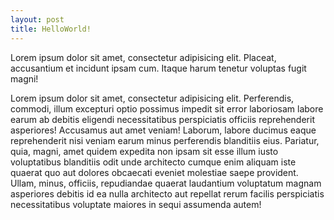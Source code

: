 ```yaml
---
layout: post
title: HelloWorld!
---
```

Lorem ipsum dolor sit amet, consectetur adipisicing elit. Placeat, accusantium et incidunt ipsam cum. Itaque harum tenetur voluptas fugit magni!

Lorem ipsum dolor sit amet, consectetur adipisicing elit. Perferendis, commodi, illum excepturi optio possimus impedit sit error laboriosam labore earum ab debitis eligendi necessitatibus perspiciatis officiis reprehenderit asperiores! Accusamus aut amet veniam! Laborum, labore ducimus eaque reprehenderit nisi veniam earum minus perferendis blanditiis eius. Pariatur, quia, magni, amet quidem expedita non ipsam sit esse illum iusto voluptatibus blanditiis odit unde architecto cumque enim aliquam iste quaerat quo aut dolores obcaecati eveniet molestiae saepe provident. Ullam, minus, officiis, repudiandae quaerat laudantium voluptatum magnam asperiores debitis id ea nulla architecto aut repellat rerum facilis perspiciatis necessitatibus voluptate maiores in sequi assumenda autem!
